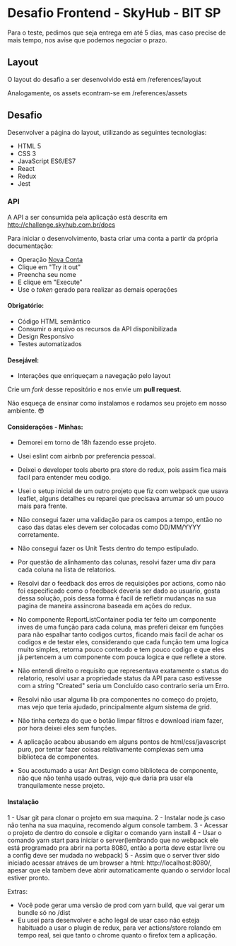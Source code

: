# Desafio Frontend - SkyHub - BIT SP

Para o teste, pedimos que seja entrega em até 5 dias, mas caso precise de mais tempo, nos avise que podemos negociar o prazo.

## Layout

O layout do desafio a ser desenvolvido está em /references/layout

Analogamente, os assets econtram-se em /references/assets

## Desafio
Desenvolver a página do layout, utilizando as seguintes tecnologias:

- HTML 5
- CSS 3
- JavaScript ES6/ES7
- React
- Redux
- Jest

### API
A API a ser consumida pela aplicação está descrita em http://challenge.skyhub.com.br/docs

Para iniciar o desenvolvimento, basta criar uma conta a partir da própria documentação:

- Operação [Nova Conta](http://challenge.skyhub.com.br/docs/#/Contas/accounts_create)
- Clique em "Try it out"
- Preencha seu nome
- E clique em "Execute"
- Use o *token* gerado para realizar as demais operações

#### Obrigatório:
- Código HTML semântico
- Consumir o arquivo os recursos da API disponibilizada
- Design Responsivo
- Testes automatizados

#### Desejável:
- Interações que enriqueçam a navegação pelo layout

Crie um *fork* desse repositório e nos envie um **pull request**.

Não esqueça de ensinar como instalamos e rodamos seu projeto em nosso ambiente. :sunglasses:


#### Considerações - Minhas:

- Demorei em torno de 18h fazendo esse projeto.

- Usei eslint com airbnb por preferencia pessoal.

- Deixei o developer tools aberto pra store do redux, pois assim fica mais facil para entender meu codigo.

- Usei o setup inicial de um outro projeto que fiz com webpack que usava leaflet, alguns detalhes eu reparei que precisava arrumar só um pouco mais para frente.

- Não consegui fazer uma validação para os campos a tempo, então no caso das datas eles devem ser colocadas como DD/MM/YYYY corretamente.

- Não consegui fazer os Unit Tests dentro do tempo estipulado. 

- Por questão de alinhamento das colunas, resolvi fazer uma div para cada coluna na lista de relatorios.

- Resolvi dar o feedback dos erros de requisições por actions, como não foi especificado como o feedback deveria ser dado ao usuario, gosta dessa solução, pois dessa forma é facil de refletir mudanças na sua pagina de maneira assincrona baseada em ações do redux.

- No componente ReportListContainer podia ter feito um componente inves de uma função para cada coluna, mas preferi deixar em funções para não espalhar tanto codigos curtos, ficando mais facil de achar os codigos e de testar eles, considerando que cada função tem uma logica muito simples, retorna pouco conteudo e tem pouco codigo e que eles já pertencem a um componente com pouca logica e que reflete a store.

- Não entendi direito o requisito que representava exatamente o status do relatorio, resolvi usar a propriedade status da API para caso estivesse com a string "Created" seria um Concluído caso contrario seria um Erro.

- Resolvi não usar alguma lib pra componentes no começo do projeto, mas vejo que teria ajudado, principalmente algum sistema de grid.

- Não tinha certeza do que o botão limpar filtros e download iriam fazer, por hora deixei eles sem funções.

- A aplicação acabou abusando em alguns pontos de html/css/javascript puro, por tentar fazer coisas relativamente complexas sem uma biblioteca de componentes.

- Sou acostumado a usar Ant Design como biblioteca de componente, não que não tenha usado outras, vejo que daria pra usar ela tranquilamente nesse projeto.

#### Instalação

1 - Usar git para clonar o projeto em sua maquina.
2 - Instalar node.js caso não tenha na sua maquina, recomendo algum console tambem.
3 - Acessar o projeto de dentro do console e digitar o comando yarn install
4 - Usar o comando yarn start para iniciar o server(lembrando que no webpack ele está programado pra abrir na porta 8080, então a porta deve estar livre ou a config deve ser mudada no webpack)
5 - Assim que o server tiver sido iniciado acessar atráves de um browser a html: http://localhost:8080/, apesar que ela tambem deve abrir automaticamente quando o servidor local estiver pronto.

Extras:
- Você pode gerar uma versão de prod com yarn build, que vai gerar um bundle só no /dist
- Eu usei para desenvolver e acho legal de usar caso não esteja habituado a usar o plugin de redux, para ver actions/store rolando em tempo real, sei que tanto o chrome quanto o firefox tem a aplicação.